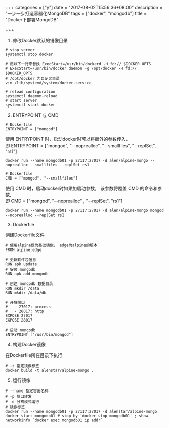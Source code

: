 +++
categories = ["y"]
date = "2017-08-02T15:56:36+08:00"
description = "一步一步打造容器化MongoDB"
tags = ["docker", "mongodb"]
title = "Docker下部署MongoDB"

+++

1. 修改Docker默认的镜像目录

```
# stop server
systemctl stop docker

# 用以下一行来替换 ExecStart=/usr/bin/dockerd -H fd:// $DOCKER_OPTS
# ExecStart=/usr/bin/docker daemon -g /opt/docker -H fd:// $DOCKER_OPTS
# /opt/docker 为自定义目录 
vim /lib/systemd/system/docker.service

# reload configuration
systemctl daemon-reload 
# start server
systemctl start docker
```

2. ENTRYPOINT 与 CMD

```
# Dockerfile
ENTRYPOINT = ["mongod"]
```
使用 ENTRYPOINT 时，启动docker时可以将额外的参数传入，  
即 ENTRYPOINT = ["mongod", "--noprealloc". "--smallfiles", "--replSet", "rs1"]

```
docker run --name mongodb01 -p 27117:27017 -d alen/alpine-mongo --noprealloc --smallfiles --replSet rs1
```

```
# Dockerfile
CMD = ["mongod", "--smallfiles"]
```
使用 CMD 时，启动docker时如果加启动参数， 该参数将覆盖 CMD 的命令和参数,  
即 CMD = ["mongod", "--noprealloc" , "--replSet", "rs1"]

```
docker run --name mongodb01 -p 27117:27017 -d alen/alpine-mongo mongod --noprealloc --replSet rs1
```

3. Dockerfile

创建Dockerfile文件

```
# 使用alpine做为基础镜像， edge为alpine的版本 
FROM alpine:edge

# 更新软件包信息
RUN apk update
# 安装 mongodb
RUN apk add mongodb

# 创建 mongodb 数据目录
RUN mkdir /data
RUN mkdir /data/db

# 开放端口
#   - 27017: process
#   - 28017: http
EXPOSE 27017
EXPOSE 28017

# 启动 mongodb
ENTRYPOINT ["/usr/bin/mongod"]
```

4. 构建Docker镜像

在Dockerfile所在目录下执行

```
# -t 指定镜像标签
docker build -t alenstar/alpine-mongo .
```
5. 运行镜像

```
# --name 指定容器名称
# -p 端口转发
# -d 分离模式运行
# 镜像标签
docker run --name mongodb01 -p 27117:27017 -d alenstar/alpine-mongo
docker start mongodb01 # stop by `docker stop mongodb01` ; show networkinfo `docker exec mongodb01 ip addr`
```